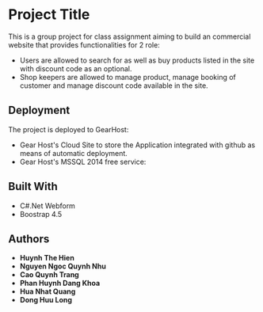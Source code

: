 # Project Title

This is a group project for class assignment aiming to build an commercial website that provides functionalities for 2 role:
- Users are allowed to search for as well as buy products listed in the site with discount code as an optional. 
- Shop keepers are allowed to manage product, manage booking of customer and manage discount code available in the site.

## Deployment

The project is deployed to GearHost:
- Gear Host's Cloud Site to store the Application integrated with github as means of automatic deployment.
- Gear Host's MSSQL 2014 free service:

## Built With

- C#.Net Webform
- Boostrap 4.5

## Authors

* **Huynh The Hien** 
* **Nguyen Ngoc Quynh Nhu** 
* **Cao Quynh Trang** 
* **Phan Huynh Dang Khoa** 
* **Hua Nhat Quang** 
* **Dong Huu Long** 

